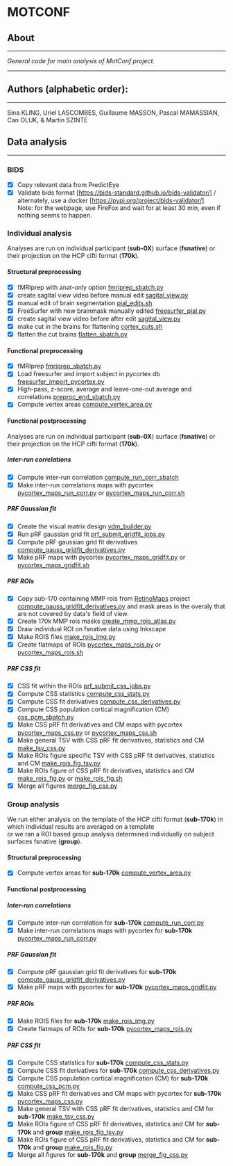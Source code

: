 # MOTCONF

## About
---
*General code for main analysis of MotConf project.</br>*

---
## Authors (alphabetic order): 
---
Sina KLING, Uriel LASCOMBES, Guillaume MASSON, Pascal MAMASSIAN, Can OLUK, & Martin SZINTE

## Data analysis
---

### BIDS
- [x] Copy relevant data from PredictEye
- [x] Validate bids format [https://bids-standard.github.io/bids-validator/] / alternately, use a docker [https://pypi.org/project/bids-validator/]
    </br>Note: for the webpage, use FireFox and wait for at least 30 min, even if nothing seems to happen.

### Individual analysis
Analyses are run on individual participant (**sub-0X**) surface (**fsnative**) or their projection on the HCP cifti format (**170k**).</br>

#### Structural preprocessing
- [x] fMRIprep with anat-only option [fmriprep_sbatch.py](analysis_code/preproc/functional/fmriprep_sbatch.py)
- [x] create sagital view video before manual edit [sagital_view.py](analysis_code/preproc/anatomical/sagital_view.py)
- [x] manual edit of brain segmentation [pial_edits.sh](analysis_code/preproc/anatomical/pial_edits.sh)
- [x] FreeSurfer with new brainmask manually edited [freesurfer_pial.py](analysis_code/preproc/anatomical/freesurfer_pial.py)
- [x] create sagital view video before after edit [sagital_view.py](analysis_code/preproc/anatomical/sagital_view.py)
- [x] make cut in the brains for flattening [cortex_cuts.sh](analysis_code/preproc/anatomical/cortex_cuts.sh)
- [x] flatten the cut brains [flatten_sbatch.py](analysis_code/preproc/anatomical/flatten_sbatch.py)

#### Functional preprocessing
- [x] fMRIprep [fmriprep_sbatch.py](analysis_code/preproc/functional/fmriprep_sbatch.py)
- [x] Load freesurfer and import subject in pycortex db [freesurfer_import_pycortex.py](analysis_code/preproc/functional/freesurfer_import_pycortex.py)
- [x] High-pass, z-score, average and leave-one-out average and correlations [preproc_end_sbatch.py](analysis_code/preproc/functional/preproc_end_sbatch.py)
- [x] Compute vertex areas [compute_vertex_area.py](analysis_code/preproc/anatomical/compute_vertex_area.py)

#### Functional postprocessing
Analyses are run on individual participant (**sub-0X**) surface (**fsnative**) or their projection on the HCP cifti format (**170k**).</br>

##### Inter-run correlations
- [x] Compute inter-run correlation [compute_run_corr_sbatch](analysis_code/preproc/functional/compute_run_corr_sbatch)
- [x] Make inter-run correlations maps with pycortex [pycortex_maps_run_corr.py](analysis_code/preproc/functional/pycortex_maps_run_corr.py) or [pycortex_maps_run_corr.sh](analysis_code/preproc/functional/pycortex_maps_run_corr.sh)

##### PRF Gaussian fit
- [x] Create the visual matrix design [vdm_builder.py](analysis_code/postproc/prf/it/vdm_builder.py)
- [x] Run pRF gaussian grid fit [prf_submit_gridfit_jobs.py](analysis_code/postproc/prf/fit/prf_submit_gridfit_jobs.py)
- [x] Compute pRF gaussian grid fit derivatives [compute_gauss_gridfit_derivatives.py](analysis_code/postproc/prf/postfit/compute_gauss_gridfit_derivatives.py)
- [x] Make pRF maps with pycortex [pycortex_maps_gridfit.py](analysis_code/postproc/prf/postfit/pycortex_maps_gridfit.py) or [pycortex_maps_gridfit.sh](analysis_code/postproc/prf/postfit/pycortex_maps_gridfit.sh)

##### PRF ROIs
- [x] Copy sub-170 containing MMP rois from [RetinoMaps](https://github.com/mszinte/RetinoMaps) project [compute_gauss_gridfit_derivatives.py](https://github.com/mszinte/RetinoMaps/blob/main/analysis_code/atlas/create_170k_mmp_rois_mask.ipynb) and mask areas in the overaly that are not covered by data's field of view.
- [x] Create 170k MMP rois masks [create_mmp_rois_atlas.py](analysis_code/atlas/create_mmp_rois_atlas.py)
- [x] Draw individual ROI on fsnative data using Inkscape
- [x] Make ROIS files [make_rois_img.py](analysis_code/postproc/prf/postfit/make_rois_img.py)
- [x] Create flatmaps of ROIs [pycortex_maps_rois.py](analysis_code/postproc/prf/postfit/pycortex_maps_rois.py) or [pycortex_maps_rois.sh](analysis_code/postproc/prf/postfit/pycortex_maps_rois.sh)

##### PRF CSS fit
- [x] CSS fit within the ROIs [prf_submit_css_jobs.py](analysis_code/postproc/prf/fit/prf_submit_css_jobs.py)
- [x] Compute CSS statistics [compute_css_stats.py](analysis_code/postproc/prf/postfit/compute_css_stats.py)
- [x] Compute CSS fit derivatives [compute_css_derivatives.py](analysis_code/postproc/prf/postfit/compute_css_derivatives.py)
- [x] Compute CSS population cortical magnification (CM) [css_pcm_sbatch.py](analysis_code/postproc/prf/postfit/css_pcm_sbatch.py)
- [x] Make CSS pRF fit derivatives and CM maps with pycortex [pycortex_maps_css.py](analysis_code/postproc/prf/postfit/pycortex_maps_css.py) or [pycortex_maps_css.sh](analysis_code/postproc/prf/postfit/pycortex_maps_css.sh)
- [x] Make general TSV with CSS pRF fit derivatives, statistics and CM [make_tsv_css.py](analysis_code/postproc/prf/postfit/make_tsv_css.py)
- [x] Make ROIs figure specific TSV with CSS pRF fit derivatives, statistics and CM [make_rois_fig_tsv.py](analysis_code/postproc/prf/postfit/make_rois_fig_tsv.py)
- [x] Make ROIs figure of CSS pRF fit derivatives, statistics and CM [make_rois_fig.py](analysis_code/postproc/prf/postfit/make_rois_fig.py) or [make_rois_fig.sh](analysis_code/postproc/prf/postfit/make_rois_fig.sh)
- [x] Merge all figures [merge_fig_css.py](analysis_code/postproc/prf/postfit/merge_fig_css.py)

### Group analysis
We run either analysis on the template of the HCP cifti format (**sub-170k**) in which individual results are averaged on a template </br>
or we ran a ROI based group analysis determined individually on subject surfaces fsnative (**group**).</br> 

#### Structural preprocessing
- [x] Compute vertex areas for **sub-170k** [compute_vertex_area.py](analysis_code/preproc/anatomical/compute_vertex_area.py)

#### Functional postprocessing

##### Inter-run correlations
- [x] Compute inter-run correlation for **sub-170k** [compute_run_corr.py](analysis_code/preproc/functional/compute_run_corr.py)
- [x] Make inter-run correlations maps with pycortex for **sub-170k** [pycortex_maps_run_corr.py](analysis_code/preproc/functional/pycortex_maps_run_corr.py)

##### PRF Gaussian fit
- [x] Compute pRF gaussian grid fit derivatives for **sub-170k** [compute_gauss_gridfit_derivatives.py](analysis_code/postproc/prf/postfit/compute_gauss_gridfit_derivatives.py)
- [x] Make pRF maps with pycortex for **sub-170k**  [pycortex_maps_gridfit.py](analysis_code/postproc/prf/postfit/pycortex_maps_gridfit.py)

##### PRF ROIs
- [x] Make ROIS files for **sub-170k** [make_rois_img.py](analysis_code/postproc/prf/postfit/make_rois_img.py)
- [x] Create flatmaps of ROIs for **sub-170k** [pycortex_maps_rois.py](analysis_code/postproc/prf/postfit/pycortex_maps_rois.py)

##### PRF CSS fit
- [x] Compute CSS statistics for **sub-170k** [compute_css_stats.py](analysis_code/postproc/prf/postfit/compute_css_stats.py)
- [x] Compute CSS fit derivatives for **sub-170k** [compute_css_derivatives.py](analysis_code/postproc/prf/postfit/compute_css_derivatives.py)
- [x] Compute CSS population cortical magnification (CM) for **sub-170k** [compute_css_pcm.py](analysis_code/postproc/prf/postfit/compute_css_pcm.py)
- [x] Make CSS pRF fit derivatives and CM maps with pycortex for **sub-170k** [pycortex_maps_css.py](analysis_code/postproc/prf/postfit/pycortex_maps_css.py)
- [x] Make general TSV with CSS pRF fit derivatives, statistics and CM for **sub-170k** [make_tsv_css.py](analysis_code/postproc/prf/postfit/make_tsv_css.py)
- [x] Make ROIs figure of CSS pRF fit derivatives, statistics and CM for **sub-170k** and **group** [make_rois_fig_tsv.py](analysis_code/postproc/prf/postfit/make_rois_fig_tsv.py)
- [x] Make ROIs figure of CSS pRF fit derivatives, statistics and CM for **sub-170k** and **group** [make_rois_fig.py](analysis_code/postproc/prf/postfit/make_rois_fig.py)
- [x] Merge all figures for **sub-170k** and **group** [merge_fig_css.py](analysis_code/postproc/prf/postfit/merge_fig_css.py)